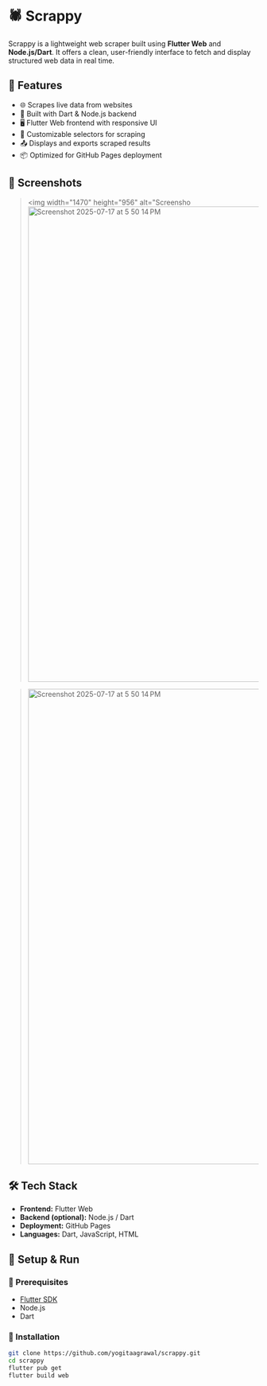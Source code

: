 # 🕷️ Scrappy

Scrappy is a lightweight web scraper built using **Flutter Web** and **Node.js/Dart**. It offers a clean, user-friendly interface to fetch and display structured web data in real time.

## 🚀 Features

- 🌐 Scrapes live data from websites
- 🧠 Built with Dart & Node.js backend
- 🖥️ Flutter Web frontend with responsive UI
- 🔎 Customizable selectors for scraping
- 📤 Displays and exports scraped results
- 📦 Optimized for GitHub Pages deployment

## 📸 Screenshots

> <img width="1470" height="956" alt="Screensho<img width="1470" height="956" alt="Screenshot 2025-07-17 at 5 50 14 PM" src="https://github.com/user-attachments/assets/78df470c-30df-4898-95c9-527f953bd869" />

> <img width="1470" height="956" alt="Screenshot 2025-07-17 at 5 50 14 PM" src="https://github.com/user-attachments/assets/6d7dc50c-766b-4ace-b0af-998b8cf58f3a" />


## 🛠️ Tech Stack

- **Frontend:** Flutter Web
- **Backend (optional):** Node.js / Dart
- **Deployment:** GitHub Pages
- **Languages:** Dart, JavaScript, HTML

## 🧰 Setup & Run

### 🔧 Prerequisites

- [Flutter SDK](https://flutter.dev/docs/get-started/install)
- Node.js 
- Dart

### 🚚 Installation

```bash
git clone https://github.com/yogitaagrawal/scrappy.git
cd scrappy
flutter pub get
flutter build web
